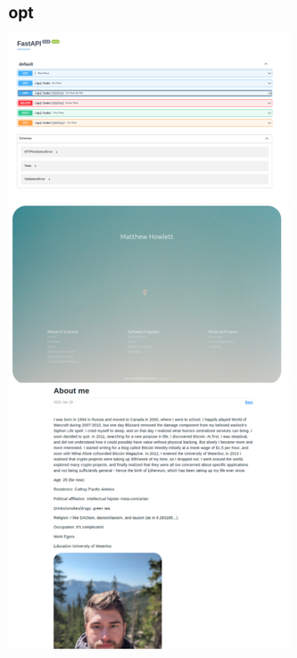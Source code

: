 # opt

<img src="frontend/src/assets/backendpreview.png">
<img src="frontend/src/assets/mattprojects.png">
<img src="frontend/src/assets/aboutme.png">